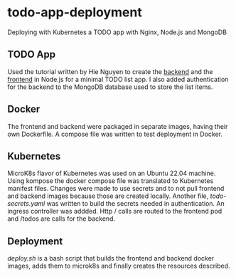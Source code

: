 # todo-app-deployment
Deploying with Kubernetes a TODO app with Nginx, Node.js and MongoDB

## TODO App
Used the tutorial written by Hie Nguyen to create the [backend](https://www.devsurvival.com/todo-app-react-backend/) and the [frontend](https://www.devsurvival.com/todo-app-react-frontend/) in Node.js for a minimal TODO list app. I also added authentication for the backend to the MongoDB database used to store the list items.

## Docker
The frontend and backend were packaged in separate images, having their own Dockerfile. A compose file was written to test deployment in Docker.

## Kubernetes
MicroK8s flavor of Kubernetes was used on an Ubuntu 22.04 machine. Using kompose the docker compose file was translated to Kubernetes manifest files. Changes were made to use secrets and to not pull frontend and backend images because those are created locally. Another file, *todo-secrets.yaml* was written to build the secrets needed in authentication. An ingress controller was addded. Http / calls are routed to the frontend pod and /todos are calls for the backend.

## Deployment
*deploy.sh* is a bash script that builds the frontend and backend docker images, adds them to microk8s and finally creates the resources described.
